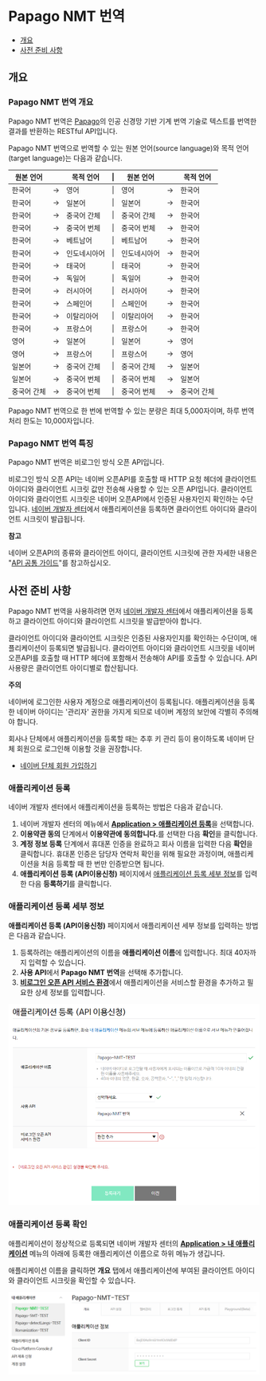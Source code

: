 # Papago NMT 번역

- [개요](#개요)
- [사전 준비 사항](#사전-준비-사항)

## 개요

### Papago NMT 번역 개요

Papago NMT 번역은 [Papago](https://papago.naver.com/)의 인공 신경망 기반 기계 번역 기술로 텍스트를 번역한 결과를 반환하는 RESTful API입니다.

Papago NMT 번역으로 번역할 수 있는 원본 언어(source language)와 목적 언어(target language)는 다음과 같습니다.

|원본 언어||목적 언어|\||원본 언어||목적 언어|
|---|:-:|---|:-:|---|:-:|---|
|한국어|&rarr;|영어|\||영어|&rarr;|한국어|
|한국어|&rarr;|일본어|\||일본어|&rarr;|한국어|
|한국어|&rarr;|중국어 간체|\||중국어 간체|&rarr;|한국어|
|한국어|&rarr;|중국어 번체|\||중국어 번체|&rarr;|한국어|
|한국어|&rarr;|베트남어|\||베트남어|&rarr;|한국어|
|한국어|&rarr;|인도네시아어|\||인도네시아어|&rarr;|한국어|
|한국어|&rarr;|태국어|\||태국어|&rarr;|한국어|
|한국어|&rarr;|독일어|\||독일어|&rarr;|한국어|
|한국어|&rarr;|러시아어|\||러시아어|&rarr;|한국어|
|한국어|&rarr;|스페인어|\||스페인어|&rarr;|한국어|
|한국어|&rarr;|이탈리아어|\||이탈리아어|&rarr;|한국어|
|한국어|&rarr;|프랑스어|\||프랑스어|&rarr;|한국어|
|영어|&rarr;|일본어|\||일본어|&rarr;|영어|
|영어|&rarr;|프랑스어|\||프랑스어|&rarr;|영어|
|일본어|&rarr;|중국어 간체|\||중국어 간체|&rarr;|일본어|\|
|일본어|&rarr;|중국어 번체|\||중국어 번체|&rarr;|일본어|
|중국어 간체|&rarr;|중국어 번체|\||중국어 번체|&rarr;|중국어 간체|

 Papago NMT 번역으로 한 번에 번역할 수 있는 분량은 최대 5,000자이며, 하루 번역 처리 한도는 10,000자입니다.

### Papago NMT 번역 특징

Papago NMT 번역은 비로그인 방식 오픈 API입니다.

비로그인 방식 오픈 API는 네이버 오픈API를 호출할 때 HTTP 요청 헤더에 클라이언트 아이디와 클라이언트 시크릿 값만 전송해 사용할 수 있는 오픈 API입니다. 클라이언트 아이디와 클라이언트 시크릿은 네이버 오픈API에서 인증된 사용자인지 확인하는 수단입니다. [네이버 개발자 센터](https://developers.naver.com/)에서 애플리케이션을 등록하면 클라이언트 아이디와 클라이언트 시크릿이 발급됩니다.

<div class="info"><p><strong>참고</strong></p>
<p>네이버 오픈API의 종류와 클라이언트 아이디, 클라이언트 시크릿에 관한 자세한 내용은 "<a href="https://developers.naver.com/docs/common/openapiguide/" target="_blank">API 공통 가이드</a>"를 참고하십시오.</p>  
</div>  

## 사전 준비 사항

Papago NMT 번역을 사용하려면 먼저 [네이버 개발자 센터](https://developers.naver.com/)에서 애플리케이션을 등록하고 클라이언트 아이디와 클라이언트 시크릿을 발급받아야 합니다.

클라이언트 아이디와 클라이언트 시크릿은 인증된 사용자인지를 확인하는 수단이며, 애플리케이션이 등록되면 발급됩니다. 클라이언트 아이디와 클라이언트 시크릿을 네이버 오픈API를 호출할 때 HTTP 헤더에 포함해서 전송해야 API를 호출할 수 있습니다. API 사용량은 클라이언트 아이디별로 합산됩니다.

<div class="danger"><p><strong>주의</strong></p>
<p>네이버에 로그인한 사용자 계정으로 애플리케이션이 등록됩니다. 애플리케이션을 등록한 네이버 아이디는 '관리자' 권한을 가지게 되므로 네이버 계정의 보안에 각별히 주의해야 합니다.</p>  
<p>회사나 단체에서 애플리케이션을 등록할 때는 추후 키 관리 등이 용이하도록 네이버 단체 회원으로 로그인해 이용할 것을 권장합니다.</p>  
<ul><li><a href="https://nid.naver.com/group/commonAction.nhn?m=viewTerms" target="_blank">네이버 단체 회원 가입하기</a></li></ul>  
</div>  

### 애플리케이션 등록

네이버 개발자 센터에서 애플리케이션을 등록하는 방법은 다음과 같습니다.

1. 네이버 개발자 센터의 메뉴에서 [**Application &gt; 애플리케이션 등록**](https://developers.naver.com/apps/#/wizard/register)을 선택합니다.
2. **이용약관 동의** 단계에서 **이용약관에 동의합니다.**<!-- -->를 선택한 다음 **확인**을 클릭합니다.
3. **계정 정보 등록** 단계에서 휴대폰 인증을 완료하고 회사 이름을 입력한 다음 **확인**을 클릭합니다. 휴대폰 인증은 담당자 연락처 확인을 위해 필요한 과정이며, 애플리케이션을 처음 등록할 때 한 번만 인증받으면 됩니다.
4. **애플리케이션 등록 (API이용신청)** 페이지에서 [애플리케이션 등록 세부 정보](#애플리케이션-등록-세부-정보)를 입력한 다음 **등록하기**를 클릭합니다.

### 애플리케이션 등록 세부 정보

**애플리케이션 등록 (API이용신청)** 페이지에서 애플리케이션 세부 정보를 입력하는 방법은 다음과 같습니다.

1. 등록하려는 애플리케이션의 이름을 **애플리케이션 이름**에 입력합니다. 최대 40자까지 입력할 수 있습니다.
2. **사용 API**에서 **Papago NMT 번역**을 선택해 추가합니다.
3. [**비로그인 오픈 API 서비스 환경**](https://developers.naver.com/docs/common/openapiguide/appregister.md#비로그인-오픈-api-서비스-환경)에서 애플리케이션을 서비스할 환경을 추가하고 필요한 상세 정보를 입력합니다.

![](images/papago-nmt-01.png)

### 애플리케이션 등록 확인

애플리케이션이 정상적으로 등록되면 네이버 개발자 센터의 [**Application &gt; 내 애플리케이션**](https://developers.naver.com/apps/#/list) 메뉴의 아래에 등록한 애플리케이션 이름으로 하위 메뉴가 생깁니다.

애플리케이션 이름을 클릭하면 **개요** 탭에서 애플리케이션에 부여된 클라이언트 아이디와 클라이언트 시크릿을 확인할 수 있습니다.

![](images/papago-nmt-02.png)

